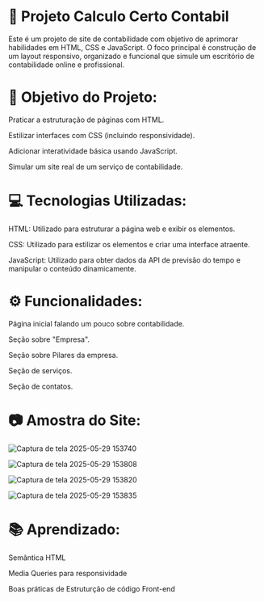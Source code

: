 # 💼 Projeto Calculo Certo Contabil 

Este é um projeto de site de contabilidade com objetivo de aprimorar habilidades em HTML, CSS e JavaScript. O foco principal é construção de um layout responsivo, organizado e funcional que simule um escritório de contabilidade online e profissional. 


# 📌 Objetivo do Projeto: 


 Praticar a estruturação de páginas com HTML.

 Estilizar interfaces com CSS (incluindo responsividade).

 Adicionar interatividade básica usando JavaScript.

 Simular um site real de um serviço de contabilidade.



# 💻 Tecnologias Utilizadas: 


HTML: Utilizado para estruturar a página web e exibir os elementos.

CSS: Utilizado para estilizar os elementos e criar uma interface atraente.

JavaScript: Utilizado para obter dados da API de previsão do tempo e manipular o conteúdo dinamicamente.


# ⚙️ Funcionalidades:

Página inicial falando um pouco sobre contabilidade.

Seção sobre "Empresa".

Seção sobre Pilares da empresa.

Seção de serviços.

Seção de contatos.

# 📷 Amostra do Site:

![Captura de tela 2025-05-29 153740](https://github.com/user-attachments/assets/f0f1ba4e-b570-4150-a6b9-a4d09dcd7123)

![Captura de tela 2025-05-29 153808](https://github.com/user-attachments/assets/50e6a53d-993e-47a9-a538-bf432e09377d)

 ![Captura de tela 2025-05-29 153820](https://github.com/user-attachments/assets/6a666faf-4181-46b7-9f7f-3d90af226e3a)

![Captura de tela 2025-05-29 153835](https://github.com/user-attachments/assets/0b2521eb-8044-4bd0-bc3a-761553c2d60d)

# 📚 Aprendizado:

Semântica HTML

Media Queries para responsividade

Boas práticas de Estruturção de código Front-end








